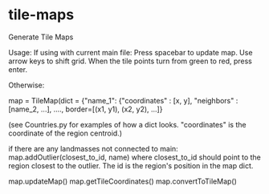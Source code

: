 # tile-maps
Generate Tile Maps

Usage:
If using with current main file:
Press spacebar to update map. Use arrow keys to shift grid.
When the tile points turn from green to red, press enter.


Otherwise:

map = TileMap(dict = {"name_1": {"coordinates" : [x, y], "neighbors" : [name_2, ...], ...., border=[(x1, y1), (x2, y2), ...]}

(see Countries.py for examples of how a dict looks. "coordinates" is the coordinate of the region centroid.)

if there are any landmasses not connected to main:
    map.addOutlier(closest_to_id, name)       where closest_to_id should point to the region closest to the outlier. The id is the region's position in the map dict.


map.updateMap()
map.getTileCoordinates()
map.convertToTileMap()
